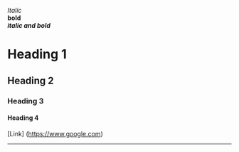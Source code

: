 *Italic*  
**bold**  
***italic and bold***  
# Heading 1  
## Heading 2  
### Heading 3  
#### Heading 4  

[Link] (https://www.google.com)  



---

